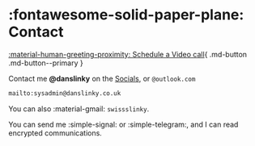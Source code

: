 # :fontawesome-solid-paper-plane: Contact

[:material-human-greeting-proximity: Schedule a Video call](https://cal.com/danslinky "Schedule a call with Dan Slinky on cal.com/danslinky"){ .md-button .md-button--primary }

Contact me __@danslinky__ on the [Socials](social.md), or `@outlook.com`

```html title="Send me SPAM, SPAM, and chips+egg."
mailto:sysadmin@danslinky.co.uk
```

You can also :material-gmail: `swissslinky`.

You can send me :simple-signal: or :simple-telegram:, and I can read encrypted communications.
